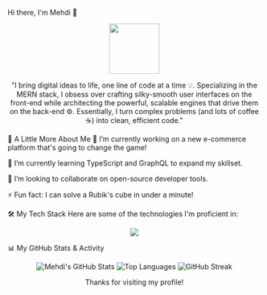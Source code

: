 Hi there, I'm Mehdi 👋
<p align="center">
<a href="https://www.google.com/search?q=https://github.com/MedGit1000">
<img src="https://www.google.com/search?q=https://media.giphy.com/media/M9gbBd9nbDrOTu1Mqx/giphy.gif" width="100" />
</a>
</p>

<p align="center">
"I bring digital ideas to life, one line of code at a time 💡. Specializing in the MERN stack, I obsess over crafting silky-smooth user interfaces on the front-end while architecting the powerful, scalable engines that drive them on the back-end ⚙️. Essentially, I turn complex problems (and lots of coffee ☕) into clean, efficient code."
</p>

🚀 A Little More About Me
🔭 I’m currently working on a new e-commerce platform that's going to change the game! <!-- TODO: Change this to your current project -->

🌱 I’m currently learning TypeScript and GraphQL to expand my skillset. <!-- TODO: Change this to what you're learning -->

👯 I’m looking to collaborate on open-source developer tools. <!-- TODO: Change this to what you want to collaborate on -->


⚡ Fun fact: I can solve a Rubik's cube in under a minute! <!-- TODO: Add a fun fact about you -->

🛠️ My Tech Stack
Here are some of the technologies I'm proficient in:

<p align="center">
<a href="https://skillicons.dev">
<img src="https://www.google.com/search?q=https://skillicons.dev/icons%3Fi%3Djavascript,react,nodejs,express,mongodb,html,css,tailwind,git,vscode,figma%26perline%3D5" />
</a>
</p>

📊 My GitHub Stats & Activity
<p align="center">
<img src="https://www.google.com/search?q=https://github-readme-stats.vercel.app/api%3Fusername%3DMedGit1000%26show_icons%3Dtrue%26theme%3Dtokyonight%26hide_border%3Dtrue%26include_all_commits%3Dtrue%26count_private%3Dtrue" alt="Mehdi's GitHub Stats" />





<img src="https://www.google.com/search?q=https://github-readme-stats.vercel.app/api/top-langs/%3Fusername%3DMedGit1000%26layout%3Dcompact%26theme%3Dtokyonight%26hide_border%3Dtrue%26include_all_commits%3Dtrue%26count_private%3Dtrue%26langs_count%3D6" alt="Top Languages" />





<img src="https://www.google.com/search?q=https://github-readme-streak-stats.herokuapp.com/%3Fuser%3DMedGit1000%26theme%3Dtokyonight%26hide_border%3Dtrue" alt="GitHub Streak" />
</p>

<p align="center">
Thanks for visiting my profile!
</p>
